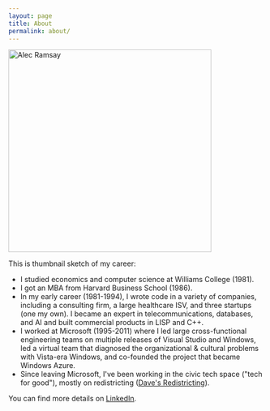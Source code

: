 ```yaml
---
layout: page
title: About
permalink: about/
---
```


<img src="{{ site.baseurl }}/assets/images/Alec_Ramsay.jpg" alt="Alec Ramsay" title="Alec Ramsay" width="400" />

This is thumbnail sketch of my career:

* I studied economics and computer science at Williams College (1981).
* I got an MBA from Harvard Business School (1986).
* In my early career (1981-1994), I wrote code in a variety of companies, including a consulting firm, a large healthcare ISV, and three startups (one my own). I became an expert in telecommunications, databases, and AI and built commercial products in LISP and C++.
* I worked at Microsoft (1995-2011) where I led large cross-functional engineering teams on multiple releases of Visual Studio and Windows, led a virtual team that diagnosed the organizational &amp; cultural problems with Vista-era Windows, and co-founded the project that became Windows Azure.
* Since leaving Microsoft, I've been working in the civic tech space ("tech for good"), mostly on redistricting ([Dave's Redistricting](https://davesredistricting.org/)).

You can find more details on [LinkedIn](https://www.linkedin.com/in/alec-ramsay).

